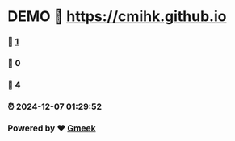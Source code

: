 # DEMO :link: https://cmihk.github.io 
### :page_facing_up: [1](https://cmihk.github.io/tag.html) 
### :speech_balloon: 0 
### :hibiscus: 4 
### :alarm_clock: 2024-12-07 01:29:52 
### Powered by :heart: [Gmeek](https://github.com/Meekdai/Gmeek)
